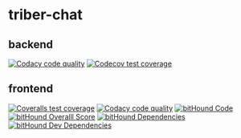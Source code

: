 # triber-chat
## backend
[![Codacy code quality](https://img.shields.io/codacy/a94181c1ecb643dc9a6686dba37960c3/develop.svg)](https://www.codacy.com/app/geertolaerts/triber-chat/dashboard)
[![Codecov test coverage](https://img.shields.io/codecov/c/github/triberraar/triber-chat/develop.svg)](https://codecov.io/github/triberraar/triber-chat?branch=develop)

## frontend
[![Coveralls test coverage](https://img.shields.io/coveralls/triberraar/triber-chat/develop.svg)](https://coveralls.io/github/triberraar/triber-chat?branch=develop)
[![Codacy code quality](https://img.shields.io/codacy/a94181c1ecb643dc9a6686dba37960c3/develop.svg)](https://www.codacy.com/app/geertolaerts/triber-chat/dashboard)
[![bitHound Code](https://www.bithound.io/github/triberraar/triber-chat/badges/code.svg?style=flat-square)](https://www.bithound.io/github/triberraar/triber-chat)
[![bitHound Overalll Score](https://www.bithound.io/github/triberraar/triber-chat/badges/score.svg?style=flat-square)](https://www.bithound.io/github/triberraar/triber-chat)
[![bitHound Dependencies](https://www.bithound.io/github/triberraar/triber-chat/badges/dependencies.svg?style=flat-square)](https://www.bithound.io/github/triberraar/triber-chat/develop/dependencies/npm)
[![bitHound Dev Dependencies](https://www.bithound.io/github/triberraar/triber-chat/badges/devDependencies.svg?style=flat-square)](https://www.bithound.io/github/triberraar/triber-chat/develop/dependencies/npm)
